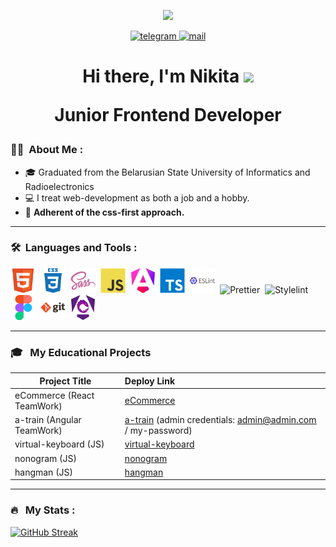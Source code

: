 <p align="center"><img src="https://giffun.ru/wp-content/uploads/2022/08/6c90288d7e10d46d18895f17f420a92c.gif" width="300" /></p>
<div id="badges" align="center">
    <a href="https://t.me/samaelgod" target="_blank">
      <img src="https://img.shields.io/badge/Telegram-2CA5E0?style=for-the-badge&logo=telegram&logoColor=white" alt="telegram"/>
    </a>
    <a href="mailto:nikita.95_@mail.ru">
      <img src="https://img.shields.io/badge/-Mail.Ru-005FF9?style=flat&logo=maildotru&logoColor=white" alt="mail"/>
    </a>
  </div>

  <h1 align="center">Hi there, I'm Nikita <img src="https://media.giphy.com/media/hvRJCLFzcasrR4ia7z/giphy.gif" width="40"/>
      <p align="center">Junior Frontend Developer</p>
  </h1>

### :man_technologist: &nbsp;About Me :

- 🎓 Graduated from the Belarusian State University of Informatics and Radioelectronics
- 💻 I treat web-development as both a job and a hobby.
- 🌟 __Adherent of the css-first approach.__

---

### 🛠 &nbsp;Languages and Tools :

<p>
<img src="https://github.com/devicons/devicon/blob/master/icons/html5/html5-original.svg" title="HTML5" alt="HTML" width="40" height="40"/>&nbsp;
<img src="https://github.com/devicons/devicon/blob/master/icons/css3/css3-plain-wordmark.svg"  title="CSS3" alt="CSS" width="40" height="40"/>&nbsp;
<img src="https://github.com/devicons/devicon/blob/master/icons/sass/sass-original.svg" title="Sass" alt="Sass " width="40" height="40"/>&nbsp;
<img src="https://github.com/devicons/devicon/blob/master/icons/javascript/javascript-original.svg" title="JavaScript" alt="JavaScript" width="40" height="40"/>&nbsp;
<img src="https://github.com/devicons/devicon/blob/master/icons/angular/angular-original.svg" title="Angular"  alt="Angular" width="40" height="40"/>&nbsp;
<img src="https://github.com/devicons/devicon/blob/master/icons/typescript/typescript-original.svg" title="TypeScript" alt="TypeScript " width="40" height="40"/>&nbsp;
<img src="https://github.com/devicons/devicon/blob/master/icons/eslint/eslint-original-wordmark.svg"  title="ESLint" alt="ESLint" width="40" height="40"/>&nbsp;
<img src="https://img.shields.io/badge/prettier-ff69b4.svg?style=flat-square"  title="Prettier" alt="Prettier" width="40" height="40"/>&nbsp;
<img src="https://icon-icons.com/icons2/3915/PNG/512/stylelint_logo_icon_249490.png"  title="Stylelint" alt="Stylelint" width="40" height="40"/>&nbsp;
<img src="https://github.com/devicons/devicon/blob/master/icons/figma/figma-original.svg"  title="Figma" alt="Figma" width="40" height="40"/>&nbsp;
<img src="https://github.com/devicons/devicon/blob/master/icons/git/git-original-wordmark.svg" title="Git" alt="Git" width="40" height="40"/>&nbsp;
<img src="https://github.com/devicons/devicon/blob/master/icons/ngrx/ngrx-original.svg" title="Ngrx" alt="ngrx" width="40" height="40"/>&nbsp;
</p>

---

### 🎓 &nbsp; My Educational Projects

| Project Title              | Deploy Link                                                        |
|----------------------------|:-------------------------------------------------------------------|
| eCommerce (React TeamWork) | [eCommerce](https://prakriti-organic.netlify.app/)     |
| a-train (Angular TeamWork) | [a-train](https://train-a.netlify.app/home) (admin credentials: admin@admin.com / my-password)    |
| virtual-keyboard (JS)      | [virtual-keyboard](https://samael-god.github.io/virtual-keyboard/)     |
| nonogram (JS)              | [nonogram](https://samael-god.github.io/rs-school_nonograms/)     |
| hangman (JS)               | [hangman](https://samael-god.github.io/rs-school_hangman/)     |
---

### 🔥 &nbsp; My Stats :
<div>
  
[![GitHub Streak](http://github-readme-streak-stats.herokuapp.com?user=samael-god&theme=dark&hide_border=true&date_format=j%20M%5B%20Y%5D&mode=weekly)](https://git.io/streak-stats)

<img src="https://github-readme-stats-sigma-five.vercel.app/api?username=samael-god&show_icons=true&theme=radical&count_private=true" alt="" />


</div>
